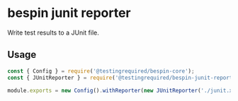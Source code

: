 # bespin junit reporter

Write test results to a JUnit file.

## Usage

```typescript
const { Config } = require('@testingrequired/bespin-core');
const { JUnitReporter } = require('@testingrequired/bespin-junit-reporter');

module.exports = new Config().withReporter(new JUnitReporter('./junit.xml'));
```
